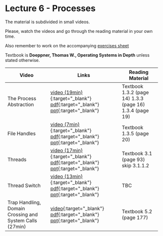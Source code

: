 # Lecture 6 - Processes

The material is subdivided in small videos.

Please, watch the videos and go through the reading material in your own time.

Also remember to work on the accompanying [exercises sheet](../exercises/EXERCISES6.html)

Textbook is **Doeppner, Thomas W., Operating Systems in Depth** unless stated otherwise.

| Video                   | Links                     |        Reading Material                                                                                                                                                                                      |
|-------------------------|---------------------------|----------------------------------------------------------------------------------------------------------------------------------------------------------------------------------------------|
| The Process Abstraction | [video (19min)](https://web.microsoftstream.com/video/e0ec97d9-8465-4161-bad8-329a9a24e37f){:target="_blank"} [pdf](../slides/W6/notes1.pdf){:target="_blank"} [ppt](../slides/W6/process1.odp){:target="_blank"} | Textbook 1.3.2 (page 14) 1.3.3 (page 16) 1.3.4 (page 19) |
| File Handles | [video (7min)](https://web.microsoftstream.com/video/d9879d11-4174-4df8-accc-6e927277ab09){:target="_blank"} [pdf](../slides/W6/notes2.pdf){:target="_blank"} [ppt](../slides/W6/process2.odp){:target="_blank"} | Textbook 1.3.5 (page 20) |
| Threads | [video (17min)](https://web.microsoftstream.com/video/df74ed3d-d192-4c86-acbc-a96cd1e51724){:target="_blank"}  [pdf](../slides/W6/notes3.pdf){:target="_blank"}  [ppt](../slides/W6/process3.odp){:target="_blank"}  | Textbook 3.1 (page 93) skip 3.1.1.2  |
| Thread Switch | [video (13min)](https://web.microsoftstream.com/video/74ade2c7-60a6-4232-93f7-64c50abf85fe){:target="_blank"}  [pdf](../slides/W6/notes4.pdf){:target="_blank"}  [ppt](../slides/W6/process4.odp){:target="_blank"}  | TBC  |
| Trap Handling, Domain Crossing and System Calls (27min)| [video](https://web.microsoftstream.com/video/4bf750d6-6201-4196-9abd-f9865b72fd4d){:target="_blank"}  [pdf](../slides/W6/notes5.pdf){:target="_blank"}  [ppt](../slides/W6/process5.odp){:target="_blank"}  | Textbook 5.2 (page 177) |
